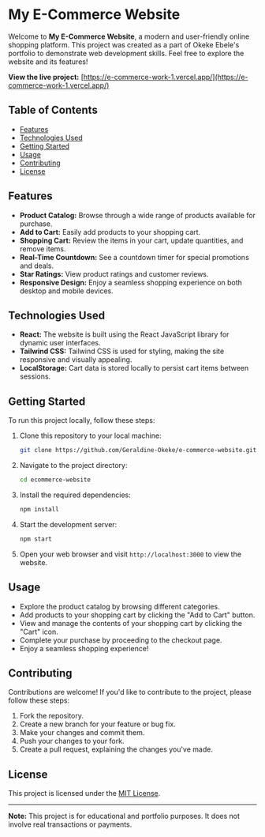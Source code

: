 # My E-Commerce Website

Welcome to **My E-Commerce Website**, a modern and user-friendly online shopping platform. This project was created as a part of Okeke Ebele's portfolio to demonstrate web development skills. Feel free to explore the website and its features!

**View the live project:** [https://e-commerce-work-1.vercel.app/](https://e-commerce-work-1.vercel.app/)

## Table of Contents

- [Features](#features)
- [Technologies Used](#technologies-used)
- [Getting Started](#getting-started)
- [Usage](#usage)
- [Contributing](#contributing)
- [License](#license)

## Features

- **Product Catalog:** Browse through a wide range of products available for purchase.
- **Add to Cart:** Easily add products to your shopping cart.
- **Shopping Cart:** Review the items in your cart, update quantities, and remove items.
- **Real-Time Countdown:** See a countdown timer for special promotions and deals.
- **Star Ratings:** View product ratings and customer reviews.
- **Responsive Design:** Enjoy a seamless shopping experience on both desktop and mobile devices.

## Technologies Used

- **React:** The website is built using the React JavaScript library for dynamic user interfaces.
- **Tailwind CSS:** Tailwind CSS is used for styling, making the site responsive and visually appealing.
- **LocalStorage:** Cart data is stored locally to persist cart items between sessions.

## Getting Started

To run this project locally, follow these steps:

1. Clone this repository to your local machine:

   ```bash
   git clone https://github.com/Geraldine-Okeke/e-commerce-website.git
   ```

2. Navigate to the project directory:

   ```bash
   cd ecommerce-website
   ```

3. Install the required dependencies:

   ```bash
   npm install
   ```

4. Start the development server:

   ```bash
   npm start
   ```

5. Open your web browser and visit `http://localhost:3000` to view the website.

## Usage

- Explore the product catalog by browsing different categories.
- Add products to your shopping cart by clicking the "Add to Cart" button.
- View and manage the contents of your shopping cart by clicking the "Cart" icon.
- Complete your purchase by proceeding to the checkout page.
- Enjoy a seamless shopping experience!

## Contributing

Contributions are welcome! If you'd like to contribute to the project, please follow these steps:

1. Fork the repository.
2. Create a new branch for your feature or bug fix.
3. Make your changes and commit them.
4. Push your changes to your fork.
5. Create a pull request, explaining the changes you've made.

## License

This project is licensed under the [MIT License](LICENSE.md).

---

**Note:** This project is for educational and portfolio purposes. It does not involve real transactions or payments.
